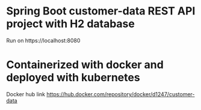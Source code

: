 # Spring Boot customer-data REST API project with H2 database
Run on https://localhost:8080 
# Containerized with docker and deployed with kubernetes

Docker hub link
https://hub.docker.com/repository/docker/d1247/customer-data
